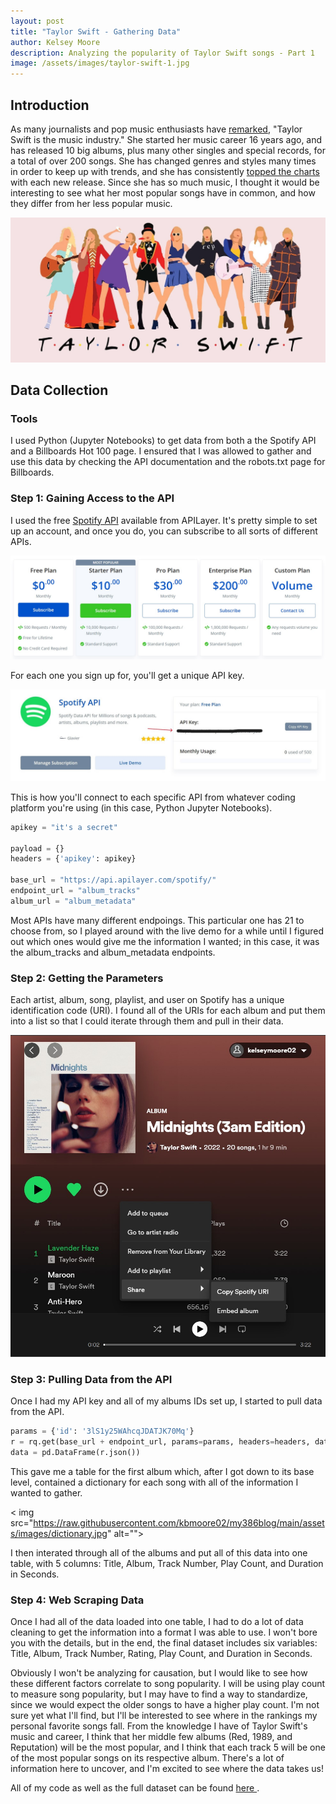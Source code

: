 ```yaml
---
layout: post
title: "Taylor Swift - Gathering Data"
author: Kelsey Moore
description: Analyzing the popularity of Taylor Swift songs - Part 1
image: /assets/images/taylor-swift-1.jpg
---
```


## Introduction

As many journalists and pop music enthusiasts have <a href="https://voiceskopje.org/2022/03/25/the-music-industry-has-a-name-and-its-taylor-swift/"> remarked</a>, "Taylor Swift is the music industry." She started her music career 16 years ago, and has released 10 big albums, plus many other singles and special records, for a total of over 200 songs. She has changed genres and styles many times in order to keep up with trends, and she has consistently <a href="https://www.billboard.com/artist/taylor-swift/chart-history/hsi/"> topped the charts</a> with each new release. Since she has so much music, I thought it would be interesting to see what her most popular songs have in common, and how they differ from her less popular music. 

<img src="https://raw.githubusercontent.com/kbmoore02/my386blog/main/assets/images/the-eras-tour.jpg" alt="">

## Data Collection

### Tools

I used Python (Jupyter Notebooks) to get data from both a the Spotify API and a Billboards Hot 100 page. I ensured that I was allowed to gather and use this data by checking the API documentation and the robots.txt page for Billboards. 

### Step 1: Gaining Access to the API

I used the free <a href="https://apilayer.com/marketplace/spotify-api#documentation-tab"> Spotify API</a> available from APILayer. It's pretty simple to set up an account, and once you do, you can subscribe to all sorts of different APIs. 

<img src="https://raw.githubusercontent.com/kbmoore02/my386blog/main/assets/images/api-1.jpg" alt="">

For each one you sign up for, you'll get a unique API key. 

<img src="https://raw.githubusercontent.com/kbmoore02/my386blog/main/assets/images/api-2.jpg" alt="">

This is how you'll connect to each specific API from whatever coding platform you're using (in this case, Python Jupyter Notebooks). 

```python
apikey = "it's a secret"

payload = {}
headers = {'apikey': apikey}

base_url = "https://api.apilayer.com/spotify/"
endpoint_url = "album_tracks"
album_url = "album_metadata"
```
Most APIs have many different endpoings. This particular one has 21 to choose from, so I played around with the live demo for a while until I figured out which ones would give me the information I wanted; in this case, it was the album_tracks and album_metadata endpoints. 

### Step 2: Getting the Parameters

Each artist, album, song, playlist, and user on Spotify has a unique identification code (URI). I found all of the URIs for each album and put them into a list so that I could iterate through them and pull in their data.

<img src="https://raw.githubusercontent.com/kbmoore02/my386blog/main/assets/images/spotify-uri.jpg" alt="">

### Step 3: Pulling Data from the API

Once I had my API key and all of my albums IDs set up, I started to pull data from the API. 

```python
params = {'id': '3lS1y25WAhcqJDATJK70Mq'}
r = rq.get(base_url + endpoint_url, params=params, headers=headers, data=payload)
data = pd.DataFrame(r.json())
```
This gave me a table for the first album which, after I got down to its base level, contained a dictionary for each song with all of the information I wanted to gather. 

< img src="https://raw.githubusercontent.com/kbmoore02/my386blog/main/assets/images/dictionary.jpg" alt="">

I then interated through all of the albums and put all of this data into one table, with 5 columns: Title, Album, Track Number, Play Count, and Duration in Seconds. 

### Step 4: Web Scraping Data


Once I had all of the data loaded into one table, I had to do a lot of data cleaning to get the information into a format I was able to use. I won't bore you with the details, but in the end, the final dataset includes six variables: Title, Album, Track Number, Rating, Play Count, and Duration in Seconds.

Obviously I won't be analyzing for causation, but I would like to see how these different factors correlate to song popularity. I will be using play count to measure song popularity, but I may have to find a way to standardize, since we would expect the older songs to have a higher play count. I'm not sure yet what I'll find, but I'll be interested to see where in the rankings my personal favorite songs fall. From the knowledge I have of Taylor Swift's music and career, I think that her middle few albums (Red, 1989, and Reputation) will be the most popular, and I think that each track 5 will be one of the most popular songs on its respective album. There's a lot of information here to uncover, and I'm excited to see where the data takes us!

All of my code as well as the full dataset can be found <a href="https://github.com/kbmoore02/Blog_3.git"> here </a>.

